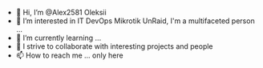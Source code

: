- 👋 Hi, I’m @Alex2581 Oleksii
- 👀 I’m interested in  IT DevOps Mikrotik UnRaid, I'm a multifaceted person ...
- 🌱 I’m currently learning ...
- 💞️ I strive to collaborate with interesting projects and people
- 📫 How to reach me ... only here

<!---
Alex2581/Alex2581 is a ✨ special ✨ repository because its `README.md` (this file) appears on your GitHub profile.
You can click the Preview link to take a look at your changes.
--->
